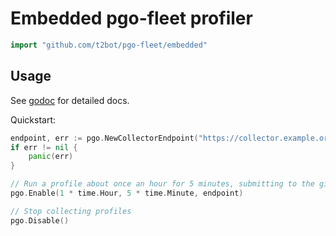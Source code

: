 # Embedded pgo-fleet profiler

```go
import "github.com/t2bot/pgo-fleet/embedded"
```

## Usage

See [godoc](http://godoc.org/github.com/t2bot/pgo-fleet/embedded) for detailed docs.

Quickstart:

```go
endpoint, err := pgo.NewCollectorEndpoint("https://collector.example.org/v1/submit", "YourSecretKeyGoesHere")
if err != nil {
	panic(err)
}

// Run a profile about once an hour for 5 minutes, submitting to the given endpoint
pgo.Enable(1 * time.Hour, 5 * time.Minute, endpoint)

// Stop collecting profiles
pgo.Disable()
```

